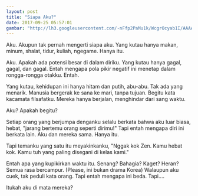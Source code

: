 ```yaml
---
layout: post
title: "Siapa Aku?"
date: 2017-09-25 05:57:01
gambar: "http://lh3.googleusercontent.com/-nFfp2PaMu1k/WcgrOcyab1I/AAAAAAAACRs/oW64q3xXE705EGy8NPmvFG1Z60TdXOEOwCLcBGAs/h120/Hikigaya.Hachiman.full.1662714.jpg"
---
```


Aku. Akupun tak pernah mengerti siapa aku. Yang kutau hanya makan, minum, shalat, tidur, kuliah, ngegame. Hanya itu.

Aku. Apakah ada potensi besar di dalam diriku. Yang kutau hanya gagal, gagal, dan gagal. Entah mengapa pola pikir negatif ini menetap dalam rongga-rongga otakku. Entah.

Yang kutau, kehidupan ini hanya hitam dan putih, abu-abu. Tak ada yang menarik. Manusia bergerak ke sana ke mari, tanpa tujuan. Begitu kata kacamata filsafatku. Mereka hanya berjalan, menghindar dari sang waktu.

Aku? Apakah begitu?

Setiap orang yang berjumpa denganku selalu berkata bahwa aku luar biasa, hebat, "jarang bertemu orang seperti dirimu!" Tapi entah mengapa diri ini berkata lain. Aku dan mereka sama. Hanya itu.

Tapi temanku yang satu itu meyakinkanku, "Nggak kok Zen. Kamu hebat kok. Kamu tuh yang paling disegani di kelas kami."

Entah apa yang kupikirkan waktu itu. Senang? Bahagia? Kaget? Heran? Semua rasa bercampur. (Please, ini bukan drama Korea) Walaupun aku cuek, tak peduli kata orang. Tapi entah mengapa ini beda. Tapi....

Itukah aku di mata mereka?
